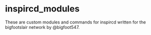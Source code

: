 # inspircd_modules
These are custom modules and commands for inspircd written for the bigfootslair network by @bigfoot547.
